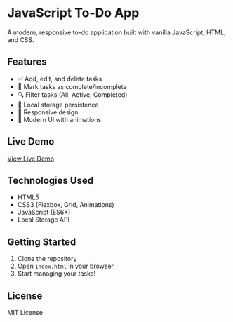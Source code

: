 # JavaScript To-Do App

A modern, responsive to-do application built with vanilla JavaScript, HTML, and CSS.

## Features
- ✅ Add, edit, and delete tasks
- 🔄 Mark tasks as complete/incomplete
- 🔍 Filter tasks (All, Active, Completed)
- 💾 Local storage persistence
- 📱 Responsive design
- 🎨 Modern UI with animations

## Live Demo
[View Live Demo](https://yourusername.github.io/javascript-todo-app/)

## Technologies Used
- HTML5
- CSS3 (Flexbox, Grid, Animations)
- JavaScript (ES6+)
- Local Storage API

## Getting Started
1. Clone the repository
2. Open `index.html` in your browser
3. Start managing your tasks!

## License
MIT License